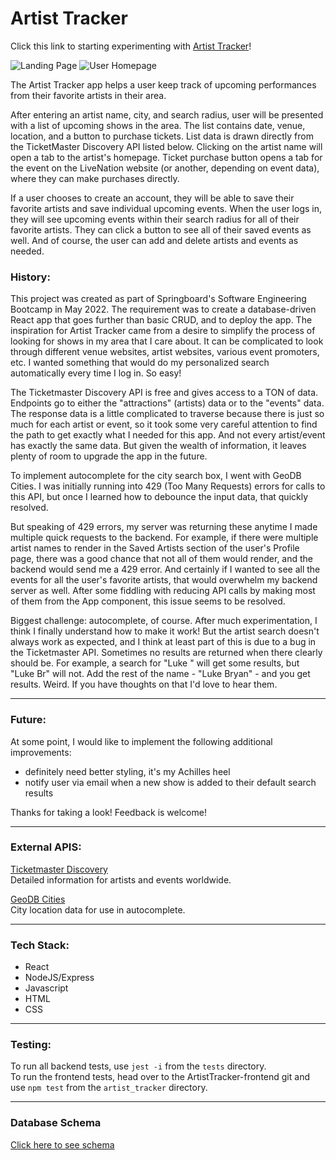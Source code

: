 # Artist Tracker

Click this link to starting experimenting with [Artist Tracker](https://my-artisttracker.surge.sh)!

![Landing Page](../../ArtistTracker-backend/static/screenshot-landing.jpg)
![User Homepage](../../ArtistTracker-backend/static/screenshot-userhome.jpg)

The Artist Tracker app helps a user keep track of upcoming performances from their favorite artists in their area.

After entering an artist name, city, and search radius, user will be presented with a list of upcoming shows in the area. The list contains date, venue, location, and a button to purchase tickets. List data is drawn directly from the TicketMaster Discovery API listed below. Clicking on the artist name will open a tab to the artist's homepage. Ticket purchase button opens a tab for the event on the LiveNation website (or another, depending on event data), where they can make purchases directly. 

If a user chooses to create an account, they will be able to save their favorite artists and save individual upcoming events. When the user logs in, they will see upcoming events within their search radius for all of their favorite artists. They can click a button to see all of their saved events as well. And of course, the user can add and delete artists and events as needed.

### History:
This project was created as part of Springboard's Software Engineering Bootcamp in May 2022. The requirement was to create a database-driven React app that goes further than basic CRUD, and to deploy the app. The inspiration for Artist Tracker came from a desire to simplify the process of looking for shows in my area that I care about. It can be complicated to look through different venue websites, artist websites, various event promoters, etc. I wanted something that would do my personalized search automatically every time I log in. So easy!

The Ticketmaster Discovery API is free and gives access to a TON of data. Endpoints go to either the "attractions" (artists) data or to the "events" data. The response data is a little complicated to traverse because there is just so much for each artist or event, so it took some very careful attention to find the path to get exactly what I needed for this app. And not every artist/event has exactly the same data. But given the wealth of information, it leaves plenty of room to upgrade the app in the future.

To implement autocomplete for the city search box, I went with GeoDB Cities. I was initially running into 429 (Too Many Requests) errors for calls to this API, but once I learned how to debounce the input data, that quickly resolved.

But speaking of 429 errors, my server was returning these anytime I made multiple quick requests to the backend. For example, if there were multiple artist names to render in the Saved Artists section of the user's Profile page, there was a good chance that not all of them would render, and the backend would send me a 429 error. And certainly if I wanted to see all the events for all the user's favorite artists, that would overwhelm my backend server as well. After some fiddling with reducing API calls by making most of them from the App component, this issue seems to be resolved. 

Biggest challenge: autocomplete, of course. After much experimentation, I think I finally understand how to make it work! But the artist search doesn't always work as expected, and I think at least part of this is due to a bug in the Ticketmaster API. Sometimes no results are returned when there clearly should be. For example, a search for "Luke " will get some results, but "Luke Br" will not. Add the rest of the name - "Luke Bryan" - and you get results. Weird. If you have thoughts on that I'd love to hear them.
***
### Future:
At some point, I would like to implement the following additional improvements:  
- definitely need better styling, it's my Achilles heel
- notify user via email when a new show is added to their default search results

Thanks for taking a look! Feedback is welcome!
***
### External APIS:
[Ticketmaster Discovery]  
Detailed information for artists and events worldwide.

[GeoDB Cities]  
City location data for use in autocomplete.
***
### Tech Stack:
- React
- NodeJS/Express
- Javascript
- HTML
- CSS
***
### Testing:
To run all backend tests, use `jest -i` from the `tests` directory.<br>
To run the frontend tests, head over to the ArtistTracker-frontend git and use `npm test` from the `artist_tracker` directory.
***
### Database Schema
[Click here to see schema](https://docs.google.com/spreadsheets/d/13pP8Nzs6U3eVurl1PG3c_0opi2dEZCj3PXV9-BGEvNw/edit?usp=sharing)

[Ticketmaster Discovery]:<https://app.ticketmaster.com/discovery/v2>
[GeoDB Cities]:<https://wft-geo-db.p.rapidapi.com/v1/geo/cities>
